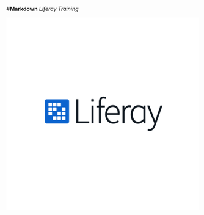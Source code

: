 #__Markdown__ *Liferay Training* 


 [![This is an alt you are holding.](./image.png)](https://www.linkedin.com/in/samir-eddebbarhi-89629b210/)
